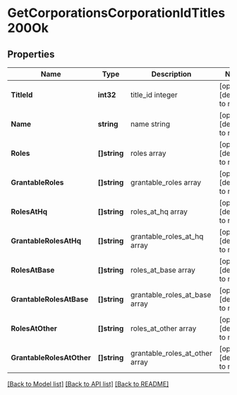 # GetCorporationsCorporationIdTitles200Ok

## Properties
Name | Type | Description | Notes
------------ | ------------- | ------------- | -------------
**TitleId** | **int32** | title_id integer | [optional] [default to null]
**Name** | **string** | name string | [optional] [default to null]
**Roles** | **[]string** | roles array | [optional] [default to null]
**GrantableRoles** | **[]string** | grantable_roles array | [optional] [default to null]
**RolesAtHq** | **[]string** | roles_at_hq array | [optional] [default to null]
**GrantableRolesAtHq** | **[]string** | grantable_roles_at_hq array | [optional] [default to null]
**RolesAtBase** | **[]string** | roles_at_base array | [optional] [default to null]
**GrantableRolesAtBase** | **[]string** | grantable_roles_at_base array | [optional] [default to null]
**RolesAtOther** | **[]string** | roles_at_other array | [optional] [default to null]
**GrantableRolesAtOther** | **[]string** | grantable_roles_at_other array | [optional] [default to null]

[[Back to Model list]](../README.md#documentation-for-models) [[Back to API list]](../README.md#documentation-for-api-endpoints) [[Back to README]](../README.md)



